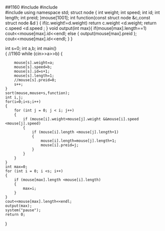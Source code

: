 ##1160
#include<iostream>
#include<algorithm>  
#include<string>
using namespace std;
struct node
{
	int weight;
	int speed;
	int id;
	int length;
	int preid;
}mouse[1001];
int function(const struct node &c,const struct node &d )
{
	if(c.weight!=d.weight)
		return c.weight <d.weight;
	return c.speed <d.speed ;
}
void output(int max){
	if(mouse[max].length==1)
		cout<<mouse[max].id<<endl;
	else {
		output(mouse[max].preid );
		cout<<mouse[max].id<<endl;
	}
}

int s=0;
int a,b;
int main()  
{  //1160
	while (cin>>a>>b)
	{

		mouse[s].weight=a;
		mouse[s].speed=b;
		mouse[s].id=s+1;
		mouse[s].length=1;
		//mouse[s].preid=0;
	    s++;
	}
	sort(mouse,mouse+s,function);
	int i,j;
	for(i=0;i<s;i++)
	{
		for (int j = 0; j < i; j++)
		{
			if (mouse[i].weight>mouse[j].weight &&mouse[i].speed <mouse[j].speed)
			{
				if (mouse[i].length <mouse[j].length+1)
				{
					mouse[i].length=mouse[j].length+1;
					mouse[i].preid=j;
				}
			}
		}
	}
	int max=0;
	for (int i = 0; i <s; i++)
	{
		if (mouse[max].length <mouse[i].length)
		{
			max=i;
		}
	}
	cout<<mouse[max].length<<endl;
	output(max);
	system("pause");
	return 0;
}

